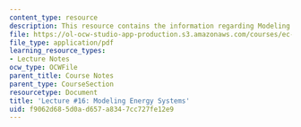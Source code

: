 ```yaml
---
content_type: resource
description: This resource contains the information regarding Modeling Energy Systems.
file: https://ol-ocw-studio-app-production.s3.amazonaws.com/courses/ec-701j-d-lab-i-development-fall-2009/f9062d685d0ad657a8347cc727fe12e9_MITEC_701JF09_lec16_nb.pdf
file_type: application/pdf
learning_resource_types:
- Lecture Notes
ocw_type: OCWFile
parent_title: Course Notes
parent_type: CourseSection
resourcetype: Document
title: 'Lecture #16: Modeling Energy Systems'
uid: f9062d68-5d0a-d657-a834-7cc727fe12e9
---
```

